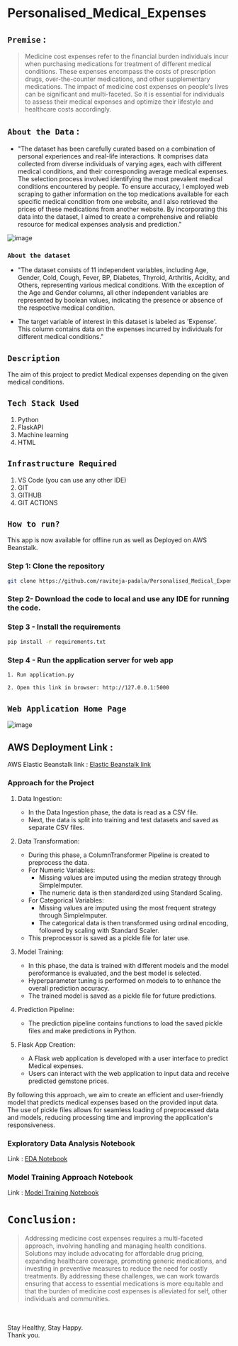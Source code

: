 # Personalised_Medical_Expenses

## `Premise` :
> Medicine cost expenses refer to the financial burden individuals incur when purchasing medications for treatment of different medical conditions. These expenses encompass the costs of prescription drugs, over-the-counter medications, and other supplementary medications. The impact of medicine cost expenses on people's lives can be significant and multi-faceted. So it is essential for individuals to assess their medical expenses and optimize their lifestyle and healthcare costs accordingly.



## `About the Data` :

- "The dataset has been carefully curated based on a combination of personal experiences and real-life interactions. It comprises data collected from diverse individuals of varying ages, each with different medical conditions, and their corresponding average medical expenses. The selection process involved identifying the most prevalent medical conditions encountered by people. To ensure accuracy, I employed web scraping to gather information on the top medications available for each specific medical condition from one website, and I also retrieved the prices of these medications from another website. By incorporating this data into the dataset, I aimed to create a comprehensive and reliable resource for medical expenses analysis and prediction."

![image](https://github.com/raviteja-padala/Personalised_Medical_Expenses/blob/main/screenshots/med-pr2.png)


### `About the dataset`

* "The dataset consists of 11 independent variables, including Age, Gender, Cold, Cough, Fever, BP, Diabetes, Thyroid, Arthritis, Acidity, and Others, representing various medical conditions. With the exception of the Age and Gender columns, all other independent variables are represented by boolean values, indicating the presence or absence of the respective medical condition.

* The target variable of interest in this dataset is labeled as 'Expense'. This column contains data on the expenses incurred by individuals for different medical conditions."


## `Description`
The aim of this project to predict Medical expenses depending on the given medical conditions.


## `Tech Stack Used`
1. Python 
2. FlaskAPI 
3. Machine learning
4. HTML 

## `Infrastructure Required`
1. VS Code (you can use any other IDE)
2. GIT
3. GITHUB
4. GIT ACTIONS

## `How to run?`
This app is now available for offline run as well as Deployed on AWS Beanstalk.


### Step 1: Clone the repository
```bash
git clone https://github.com/raviteja-padala/Personalised_Medical_Expenses.git
```

### Step 2- Download the code to local and use any IDE for running the code.

### Step 3 - Install the requirements
```bash
pip install -r requirements.txt
```


### Step 4 - Run the application server for web app
```bash
1. Run application.py
```

```bash
2. Open this link in browser: http://127.0.0.1:5000
```


## `Web Application Home Page`
![image](https://github.com/raviteja-padala/Personalised_Medical_Expenses/blob/main/screenshots/medpreddata.png)


## AWS Deployment Link :

AWS Elastic Beanstalk link : [Elastic Beanstalk link](http://medicalexpenseprediction-env.eba-kwg8aq5x.us-east-1.elasticbeanstalk.com/predictdata)



### Approach for the Project

1. Data Ingestion:
   - In the Data Ingestion phase, the data is read as a CSV file.
   - Next, the data is split into training and test datasets and saved as separate CSV files.

2. Data Transformation:
   - During this phase, a ColumnTransformer Pipeline is created to preprocess the data.
   - For Numeric Variables:
     - Missing values are imputed using the median strategy through SimpleImputer.
     - The numeric data is then standardized using Standard Scaling.
   - For Categorical Variables:
     - Missing values are imputed using the most frequent strategy through SimpleImputer.
     - The categorical data is then transformed using ordinal encoding, followed by scaling with Standard Scaler.
   - This preprocessor is saved as a pickle file for later use.

3. Model Training:
   - In this phase, the data is trained with different models and the model peroformance is evaluated, and the best model is selected.
   - Hyperparameter tuning is performed on models to to enhance the overall prediction accuracy.
   - The trained model is saved as a pickle file for future predictions.

4. Prediction Pipeline:
   - The prediction pipeline contains functions to load the saved pickle files and make predictions in Python.

5. Flask App Creation:
   - A Flask web application is developed with a user interface to predict Medical expenses.
   - Users can interact with the web application to input data and receive predicted gemstone prices.

By following this approach, we aim to create an efficient and user-friendly model that predicts medical expenses based on the provided input data. The use of pickle files allows for seamless loading of preprocessed data and models, reducing processing time and improving the application's responsiveness.




### Exploratory Data Analysis Notebook

Link : [EDA Notebook](https://github.com/raviteja-padala/Personalised_Medical_Expenses/blob/main/notebooks/2_EDA_of_Med_Expenses.ipynb)

### Model Training Approach Notebook

Link : [Model Training Notebook](https://github.com/raviteja-padala/Personalised_Medical_Expenses/blob/main/notebooks/3_Model_training_on_Med_Exp_data.ipynb)



#  `Conclusion:`
> Addressing medicine cost expenses requires a multi-faceted approach, involving handling and managing health conditions. Solutions may include advocating for affordable drug pricing, expanding healthcare coverage, promoting generic medications, and investing in preventive measures to reduce the need for costly treatments. By addressing these challenges, we can work towards ensuring that access to essential medications is more equitable and that the burden of medicine cost expenses is alleviated for self, other individuals and communities.
<br>

<br>
Stay Healthy, Stay Happy. <br>
Thank you.
